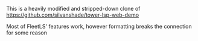 This is a heavily modified and stripped-down clone of <https://github.com/silvanshade/tower-lsp-web-demo>

Most of FleetLS' features work, however formatting breaks the connection for some reason
